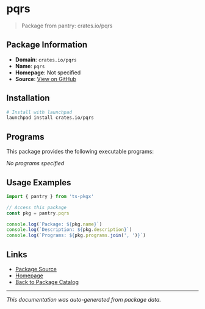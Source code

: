 # pqrs

> Package from pantry: crates.io/pqrs

## Package Information

- **Domain**: `crates.io/pqrs`
- **Name**: `pqrs`
- **Homepage**: Not specified
- **Source**: [View on GitHub](https://github.com/pkgxdev/pantry/tree/main/projects/crates.io/pqrs/package.yml)

## Installation

```bash
# Install with launchpad
launchpad install crates.io/pqrs
```

## Programs

This package provides the following executable programs:

*No programs specified*

## Usage Examples

```typescript
import { pantry } from 'ts-pkgx'

// Access this package
const pkg = pantry.pqrs

console.log(`Package: ${pkg.name}`)
console.log(`Description: ${pkg.description}`)
console.log(`Programs: ${pkg.programs.join(', ')}`)
```

## Links

- [Package Source](https://github.com/pkgxdev/pantry/tree/main/projects/crates.io/pqrs/package.yml)
- [Homepage](#)
- [Back to Package Catalog](../../../package-catalog.md)

---

*This documentation was auto-generated from package data.*
